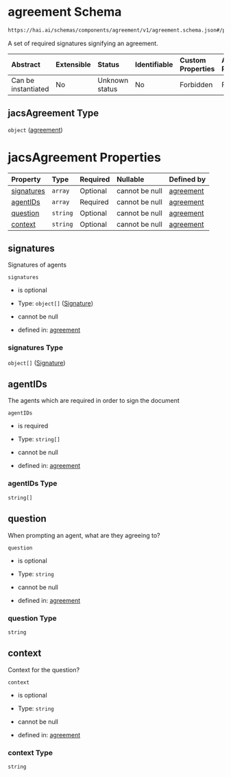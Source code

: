 # agreement Schema

```txt
https://hai.ai/schemas/components/agreement/v1/agreement.schema.json#/properties/jacsAgreement
```

A set of required signatures signifying an agreement.

| Abstract            | Extensible | Status         | Identifiable | Custom Properties | Additional Properties | Access Restrictions | Defined In                                                                                                         |
| :------------------ | :--------- | :------------- | :----------- | :---------------- | :-------------------- | :------------------ | :----------------------------------------------------------------------------------------------------------------- |
| Can be instantiated | No         | Unknown status | No           | Forbidden         | Forbidden             | none                | [header.schema.json\*](../../https:/hai.ai/schemas/=./schemas/header/v1/header.schema.json "open original schema") |

## jacsAgreement Type

`object` ([agreement](header-1-properties-agreement.md))

# jacsAgreement Properties

| Property                  | Type     | Required | Nullable       | Defined by                                                                                                                                    |
| :------------------------ | :------- | :------- | :------------- | :-------------------------------------------------------------------------------------------------------------------------------------------- |
| [signatures](#signatures) | `array`  | Optional | cannot be null | [agreement](agreement-properties-signatures.md "https://hai.ai/schemas/components/agreement/v1/agreement.schema.json#/properties/signatures") |
| [agentIDs](#agentids)     | `array`  | Required | cannot be null | [agreement](agreement-properties-agentids.md "https://hai.ai/schemas/components/agreement/v1/agreement.schema.json#/properties/agentIDs")     |
| [question](#question)     | `string` | Optional | cannot be null | [agreement](agreement-properties-question.md "https://hai.ai/schemas/components/agreement/v1/agreement.schema.json#/properties/question")     |
| [context](#context)       | `string` | Optional | cannot be null | [agreement](agreement-properties-context.md "https://hai.ai/schemas/components/agreement/v1/agreement.schema.json#/properties/context")       |

## signatures

Signatures of agents

`signatures`

* is optional

* Type: `object[]` ([Signature](header-1-properties-signature-1.md))

* cannot be null

* defined in: [agreement](agreement-properties-signatures.md "https://hai.ai/schemas/components/agreement/v1/agreement.schema.json#/properties/signatures")

### signatures Type

`object[]` ([Signature](header-1-properties-signature-1.md))

## agentIDs

The agents which are required in order to sign the document

`agentIDs`

* is required

* Type: `string[]`

* cannot be null

* defined in: [agreement](agreement-properties-agentids.md "https://hai.ai/schemas/components/agreement/v1/agreement.schema.json#/properties/agentIDs")

### agentIDs Type

`string[]`

## question

When prompting an agent, what are they agreeing to?

`question`

* is optional

* Type: `string`

* cannot be null

* defined in: [agreement](agreement-properties-question.md "https://hai.ai/schemas/components/agreement/v1/agreement.schema.json#/properties/question")

### question Type

`string`

## context

Context for the question?

`context`

* is optional

* Type: `string`

* cannot be null

* defined in: [agreement](agreement-properties-context.md "https://hai.ai/schemas/components/agreement/v1/agreement.schema.json#/properties/context")

### context Type

`string`
